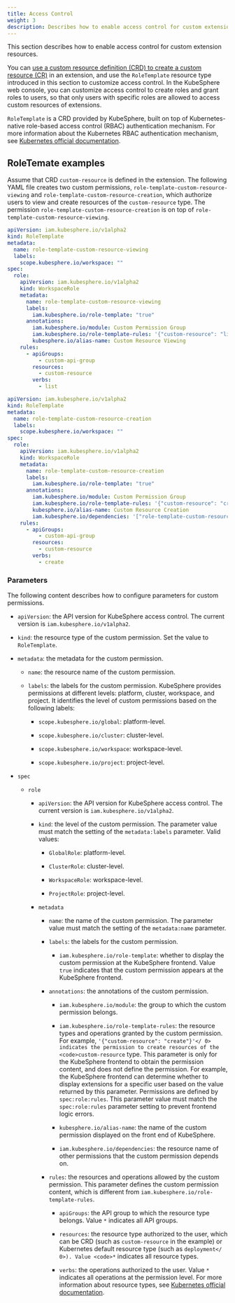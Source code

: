 ```yaml
---
title: Access Control
weight: 3
description: Describes how to enable access control for custom extension resources.
---
```


This section describes how to enable access control for custom extension resources.

You can [use a custom resource definition (CRD) to create a custom resource (CR)](https://kubernetes.io/zh-cn/docs/concepts/extend-kubernetes/api-extension/custom-resources/) in an extension, and use the `RoleTemplate` resource type introduced in this section to customize access control. In the KubeSphere web console, you can customize access control to create roles and grant roles to users, so that only users with specific roles are allowed to access custom resources of extensions.

`RoleTemplate` is a CRD provided by KubeSphere, built on top of Kubernetes-native role-based access control (RBAC) authentication mechanism. For more information about the Kubernetes RBAC authentication mechanism, see [Kubernetes official documentation](https://kubernetes.io/zh-cn/docs/reference/access-authn-authz/rbac/#clusterrole-example).

## RoleTemate examples

Assume that CRD `custom-resource` is defined in the extension. The following YAML file creates two custom permissions, `role-template-custom-resource-viewing` and `role-template-custom-resource-creation`, which authorize users to view and create resources of the `custom-resource` type. The permission `role-template-custom-resource-creation` is on top of `role-template-custom-resource-viewing`.

```yaml
apiVersion: iam.kubesphere.io/v1alpha2
kind: RoleTemplate
metadata:
  name: role-template-custom-resource-viewing
  labels:
    scope.kubesphere.io/workspace: ""
spec:
  role:
    apiVersion: iam.kubesphere.io/v1alpha2
    kind: WorkspaceRole
    metadata:
      name: role-template-custom-resource-viewing
      labels:
        iam.kubesphere.io/role-template: "true"
      annotations:
        iam.kubesphere.io/module: Custom Permission Group
        iam.kubesphere.io/role-template-rules: '{"custom-resource": "list"}'
        kubesphere.io/alias-name: Custom Resource Viewing
    rules:
      - apiGroups:
          - custom-api-group
        resources:
          - custom-resource
        verbs:
          - list
```

```yaml
apiVersion: iam.kubesphere.io/v1alpha2
kind: RoleTemplate
metadata:
  name: role-template-custom-resource-creation
  labels:
    scope.kubesphere.io/workspace: ""
spec:
  role:
    apiVersion: iam.kubesphere.io/v1alpha2
    kind: WorkspaceRole
    metadata:
      name: role-template-custom-resource-creation
      labels:
        iam.kubesphere.io/role-template: "true"
      annotations:
        iam.kubesphere.io/module: Custom Permission Group
        iam.kubesphere.io/role-template-rules: '{"custom-resource": "create"}'
        kubesphere.io/alias-name: Custom Resource Creation
        iam.kubesphere.io/dependencies: '["role-template-custom-resource-viewing"]'
    rules:
      - apiGroups:
          - custom-api-group
        resources:
          - custom-resource
        verbs:
          - create
```

### Parameters

The following content describes how to configure parameters for custom permissions.

* `apiVersion`: the API version for KubeSphere access control. The current version is `iam.kubesphere.io/v1alpha2`.

* `kind`: the resource type of the custom permission. Set the value to `RoleTemplate`.

* `metadata`: the metadata for the custom permission.

  * `name`: the resource name of the custom permission.

  * `labels`: the labels for the custom permission. KubeSphere provides permissions at different levels: platform, cluster, workspace, and project. It identifies the level of custom permissions based on the following labels:

    * `scope.kubesphere.io/global`: platform-level.

    * `scope.kubesphere.io/cluster`: cluster-level.

    * `scope.kubesphere.io/workspace`: workspace-level.

    * `scope.kubesphere.io/project`: project-level.

* `spec`

  * `role`

    * `apiVersion`: the API version for KubeSphere access control. The current version is `iam.kubesphere.io/v1alpha2`.

    * `kind`: the level of the custom permission. The parameter value must match the setting of the `metadata:labels` parameter. Valid values:

      * `GlobalRole`: platform-level.

      * `ClusterRole`: cluster-level.

      * `WorkspaceRole`: workspace-level.

      * `ProjectRole`: project-level.

    * `metadata`

      * `name`: the name of the custom permission. The parameter value must match the setting of the `metadata:name` parameter.

      * `labels`: the labels for the custom permission.

        * `iam.kubesphere.io/role-template`: whether to display the custom permission at the KubeSphere frontend. Value `true` indicates that the custom permission appears at the KubeSphere frontend.

      * `annotations`: the annotations of the custom permission.

        * `iam.kubesphere.io/module`: the group to which the custom permission belongs.

        * `iam.kubesphere.io/role-template-rules`: the resource types and operations granted by the custom permission. For example, `'{"custom-resource": "create"}'</ 0> indicates the permission to create resources of the <code>custom-resource` type. This parameter is only for the KubeSphere frontend to obtain the permission content, and does not define the permission. For example, the KubeSphere frontend can determine whether to display extensions for a specific user based on the value returned by this parameter. Permissions are defined by `spec:role:rules`. This parameter value must match the `spec:role:rules` parameter setting to prevent frontend logic errors.

        * `kubesphere.io/alias-name`: the name of the custom permission displayed on the front end of KubeSphere.

        * `iam.kubesphere.io/dependencies`: the resource name of other permissions that the custom permission depends on.

      * `rules`: the resources and operations allowed by the custom permission. This parameter defines the custom permission content, which is different from `iam.kubesphere.io/role-template-rules`.

        * `apiGroups`: the API group to which the resource type belongs. Value `*` indicates all API groups.

        * `resources`: the resource type authorized to the user, which can be CRD (such as `custom-resource` in the example) or Kubernetes default resource type (such as `deployment</ 0>). Value <code>*` indicates all resource types.

        * `verbs`: the operations authorized to the user. Value `*` indicates all operations at the permission level. For more information about resource types, see [Kubernetes official documentation](https://kubernetes.io/docs/reference/access-authn-authz/authorization/).
